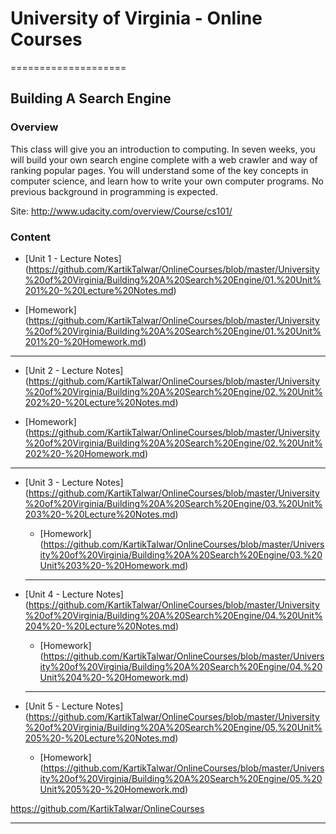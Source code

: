 # University of Virginia - Online Courses
====================

## Building A Search Engine

### Overview

This class will give you an introduction to computing. In seven weeks, you will build your own search engine complete with a web crawler and way of ranking popular pages. You will understand some of the key concepts in computer science, and learn how to write your own computer programs. No previous background in programming is expected.

Site: http://www.udacity.com/overview/Course/cs101/

### Content

- [Unit 1 - Lecture Notes] (https://github.com/KartikTalwar/OnlineCourses/blob/master/University%20of%20Virginia/Building%20A%20Search%20Engine/01.%20Unit%201%20-%20Lecture%20Notes.md)
 + [Homework] (https://github.com/KartikTalwar/OnlineCourses/blob/master/University%20of%20Virginia/Building%20A%20Search%20Engine/01.%20Unit%201%20-%20Homework.md)

______________________________________________________________

- [Unit 2 - Lecture Notes] (https://github.com/KartikTalwar/OnlineCourses/blob/master/University%20of%20Virginia/Building%20A%20Search%20Engine/02.%20Unit%202%20-%20Lecture%20Notes.md)
 + [Homework] (https://github.com/KartikTalwar/OnlineCourses/blob/master/University%20of%20Virginia/Building%20A%20Search%20Engine/02.%20Unit%202%20-%20Homework.md)	

 ______________________________________________________________

- [Unit 3 - Lecture Notes] (https://github.com/KartikTalwar/OnlineCourses/blob/master/University%20of%20Virginia/Building%20A%20Search%20Engine/03.%20Unit%203%20-%20Lecture%20Notes.md)
    + [Homework] (https://github.com/KartikTalwar/OnlineCourses/blob/master/University%20of%20Virginia/Building%20A%20Search%20Engine/03.%20Unit%203%20-%20Homework.md) 

    ______________________________________________________________

- [Unit 4 - Lecture Notes] (https://github.com/KartikTalwar/OnlineCourses/blob/master/University%20of%20Virginia/Building%20A%20Search%20Engine/04.%20Unit%204%20-%20Lecture%20Notes.md)
    + [Homework] (https://github.com/KartikTalwar/OnlineCourses/blob/master/University%20of%20Virginia/Building%20A%20Search%20Engine/04.%20Unit%204%20-%20Homework.md) 

    ______________________________________________________________

- [Unit 5 - Lecture Notes] (https://github.com/KartikTalwar/OnlineCourses/blob/master/University%20of%20Virginia/Building%20A%20Search%20Engine/05.%20Unit%205%20-%20Lecture%20Notes.md)
    + [Homework] (https://github.com/KartikTalwar/OnlineCourses/blob/master/University%20of%20Virginia/Building%20A%20Search%20Engine/05.%20Unit%205%20-%20Homework.md) 



https://github.com/KartikTalwar/OnlineCourses

______________________________________________________________


